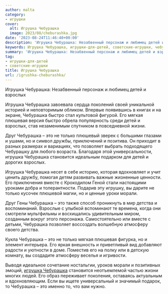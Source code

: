 ```yaml
---
author: malta
category:
- игрушки
cover:
  alt: Игрушка Чебурашка
  image: 2023/08/cheburashka.jpg
date: '2023-08-24T11:46:40+00:00'
description: 'Игрушка Чебурашка: Незабвенный персонаж и любимец детей и взрослых Игрушка Чебурашка завоевала сердца поколений своей уникальной историей и неповторимым...'
keywords: Игрушка Чебурашка, игрушки-для-детей, советские-игрушки, чебурашка, игрушка, это, детей, взрослых, только, быстро, мягкая, плюшевая, жизни, друг, позволяет, становится, вместе, морали
summary: 'Игрушка Чебурашка: Незабвенный персонаж и любимец детей и взрослых Игрушка Чебурашка завоевала сердца поколений своей уникальной историей и неповторимым...'
tag:
- игрушки-для-детей
- советские-игрушки
title: Игрушка Чебурашка
url: /igrushka-cheburashka/
---
```


Игрушка Чебурашка: Незабвенный персонаж и любимец детей и взрослых

Игрушка Чебурашка завоевала сердца поколений своей уникальной историей и неповторимым обликом. Впервые появившись в книгах и на экране, Чебурашка быстро стал культовой фигурой. Его мягкая плюшевая версия быстро обрела популярность среди детей и взрослых, став незаменимым спутником в повседневной жизни.

Друг Чебурашка – это не только плюшевый зверек с большими глазами и ушами, но и символ дружбы, приключений и позитива. Он приходит в разных размерах и вариациях, что позволяет выбрать подходящего Чебурашку для любого возраста. Благодаря этой универсальности, игрушка Чебурашка становится идеальным подарком для детей и дорогих взрослых.

Игрушка Чебурашка несет в себе историю, которая вдохновляет и учит ценить дружбу, помогая детям развивать важные жизненные ценности. Его приключения вместе с Крокодилом Геной стали настоящими уроками добра и толерантности. Подарив эту игрушку, вы дарите не только кусочек плюшевой магии, но и ценные уроки морали.

Друг Гены Чебурашка – это также способ проникнуть в мир детства и воспоминаний. Взрослые с улыбкой вспоминают те времена, когда они смотрели мультфильмы и восхищались удивительным миром, созданным вокруг этого персонажа. Самостоятельно или вместе с детьми, Чебурашка позволяет воссоздать волшебную атмосферу своего детства.

Кукла Чебурашка – это не только мягкая плюшевая фигурка, но и элемент интерьера. Его яркая внешность и приветливый вид добавляют радости и уютности в доме. Поместив его на полку или в детскую комнату, вы создадите атмосферу веселья и игривости.

Выводя идеальное сочетание ностальгии, уроков морали и позитивных эмоций, [игрушка Чебурашка](https://souzmult.ru/) становится неотъемлемой частью жизни многих людей. Его образ переживает поколения, оставаясь актуальным и вдохновляющим. Если вы ищете универсальный и значимый подарок, то Чебурашка – это именно то, что вам нужно.